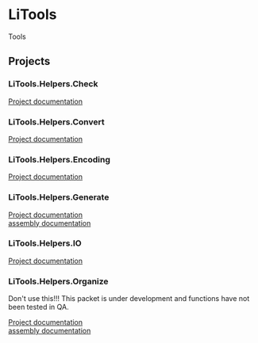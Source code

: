 # LiTools

Tools

## Projects

### LiTools.Helpers.Check

[Project documentation](/Documentation/LiTools.Helpers.Check.md)

### LiTools.Helpers.Convert

[Project documentation](/Documentation/LiTools.Helpers.Convert.md)

### LiTools.Helpers.Encoding

[Project documentation](/Documentation/LiTools.Helpers.Encoding.md)

### LiTools.Helpers.Generate

[Project documentation](/Generate.md)  
[assembly documentation](/Documentation/LiTools.Helpers.Generate.md)

### LiTools.Helpers.IO

[Project documentation](/Documentation/LiTools.Helpers.IO.md)

### LiTools.Helpers.Organize

Don't use this!!!
This packet is under development and functions have not been tested in QA.

[Project documentation](/LiTools.Helpers.Organize/README.md)  
[assembly documentation](/Documentation/LiTools.Helpers.Organize.md)